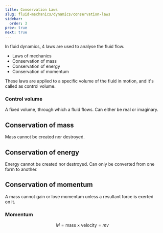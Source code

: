 ```yaml
---
title: Conservation Laws
slug: fluid-mechanics/dynamics/conservation-laws
sidebar:
  order: 3
prev: true
next: true
---
```


In fluid dynamics, 4 laws are used to analyse the fluid flow.

- Laws of mechanics
- Conservation of mass
- Conservation of energy
- Conservation of momentum

These laws are applied to a specific volume of the fluid in motion, and it's
called as control volume.

### Control volume

A fixed volume, through which a fluid flows. Can either be real or imaginary.

## Conservation of mass

Mass cannot be created nor destroyed.

## Conservation of energy

Energy cannot be created nor destroyed. Can only be converted from one form to
another.

## Conservation of momentum

A mass cannot gain or lose momentum unless a resultant force is exerted on it.

### Momentum

```math
M = \text{mass}\times\text{velocity}= mv
```
